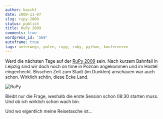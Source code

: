 ```yaml
---
author: bascht
date: 2009-11-07
slug: rupy-2009
status: publish
title: RuPy 2009
comments: true
wordpress_id: '569'
autoframe: true
tags: unterwegs, polen, rupy, ruby, python, konferenzen
---
```


Werd die nächsten Tage auf der [RuPy 2009](http://rupy.eu/) sein.
Nach kurzem Bahnfail in Leipzig sind wir doch noch on time in Poznan
angekommen und im Hostel eingecheckt. Bisschen Zeit zum Stadt (im Dunklen)
anschauen war auch schon. Wirklich schön, diese Ecke Land.


![RuPy](https://img.bascht.com/uploads/big/5b7b15ad546867a6c36fab1aebe12384.jpg)

Bleibt nur die Frage, weshalb die erste Session schon 08:30 starten muss.
Und ob ich wirklich schon wach bin.

Und wo eigentlich meine Reisetasche ist...
